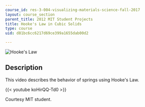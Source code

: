 ```yaml
---
course_id: res-3-004-visualizing-materials-science-fall-2017
layout: course_section
parent_title: 2012 MIT Student Projects
title: Hooke's Law in Cubic Solids
type: course
uid: d81bc6cc6217d69ce399a1655dab00d2

---
```


![Hooke's Law](/coursemedia/res-3-004-visualizing-materials-science-fall-2017/9562e17d81e8c1e56b3745954fcb4dfe_MITRES_3_004F17_3_anon.jpg)

Description
-----------

This video describes the behavior of springs using Hooke's Law.

{{< youtube koHirQQ-Td0 >}}

Courtesy MIT student.